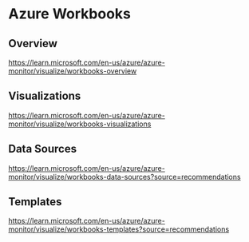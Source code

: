 # Azure Workbooks

## Overview

https://learn.microsoft.com/en-us/azure/azure-monitor/visualize/workbooks-overview

## Visualizations

https://learn.microsoft.com/en-us/azure/azure-monitor/visualize/workbooks-visualizations

## Data Sources

https://learn.microsoft.com/en-us/azure/azure-monitor/visualize/workbooks-data-sources?source=recommendations

## Templates

https://learn.microsoft.com/en-us/azure/azure-monitor/visualize/workbooks-templates?source=recommendations
